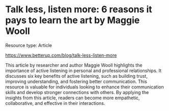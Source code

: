 # Talk less, listen more: 6 reasons it pays to learn the art by Maggie Wooll

Resource type: Article

https://www.betterup.com/blog/talk-less-listen-more

This article by researcher and author Maggie Wooll highlights the importance of active listening in personal and professional relationships. It discusses six key benefits of active listening, such as building trust, improving understanding, and fostering better communication. This resource is valuable for individuals looking to enhance their communication skills and develop stronger connections with others. By applying the insights from this article, readers can become more empathetic, collaborative, and effective in their interactions.